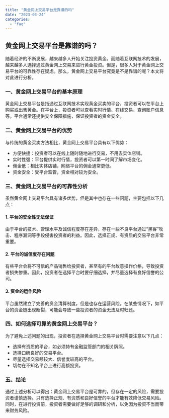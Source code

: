 ```yaml
---
title: "黄金网上交易平台是靠谱的吗"
date: "2023-03-24"
categories: 
  - "faq"
---
```


## 黄金网上交易平台是靠谱的吗？

随着经济的不断发展，越来越多人开始关注投资黄金。而随着互联网技术的发展，越来越多人选择通过黄金网上交易来进行黄金投资。但是，很多人对于黄金网上交易平台的可靠性存在疑虑。那么，黄金网上交易平台究竟是不是靠谱的呢？本文将对此进行分析。

### 一、黄金网上交易平台的基本原理

黄金网上交易平台是指通过互联网技术实现黄金买卖的平台，投资者可以在平台上购买或出售黄金。在平台上，投资者可以查看实时行情、在线交易、查询账户信息等。平台通常还提供安全保障措施，保证投资者的资金安全。

### 二、黄金网上交易平台的优势

与传统的黄金买卖方法相比，黄金网上交易平台具有以下优势：

- 方便快捷：投资者可以在线上随时随地进行交易，不用去实体店铺。
- 实时性强：平台提供实时行情，投资者可以第一时间了解市场变化。
- 佣金低：相比实体店铺，网络平台的佣金通常更低。
- 资金安全：受平台监管，资金相对较为安全。

### 三、黄金网上交易平台的可靠性分析

虽然黄金网上交易平台具有诸多优势，但是其中也存在一些问题，主要包括以下几点：

#### 1\. 平台的安全性无法保证

由于平台的技术、管理水平及诚信程度存在差异，存在一些不良平台通过“黑客”攻击、程序漏洞等手段侵害投资者的利益。因此，选择正规、有资质的交易平台非常重要。

#### 2\. 平台的诚信度存在问题

有些平台会将不可信的产品销售给投资者，甚至有的平台故意操作价格，导致投资者损失惨重。因此，投资者在选择平台时要仔细选择，并尽量选择有良好信誉的公司。

#### 3\. 资金的运作风险

平台虽然建立了完善的资金清算制度，但是也存在运营风险。在某些情况下，如平台的资金链出现断裂，可能会导致一些投资者的资金无法及时归还。

### 四、如何选择可靠的黄金网上交易平台？

为了避免上述问题的出现，投资者在选择黄金网上交易平台时需要注意以下几点：

- 选择有资质的平台，如必须持有金融监管部门的相关牌照。
- 选择口碑良好的交易平台。
- 尽量选择交易额较大、信誉度较高的平台。
- 切勿在不知名平台上进行高额投资。

### 五、结论

通过上述分析可以得出：黄金网上交易平台是可靠的，但存在一定的风险，需要投资者谨慎选择。只有选择正规、有资质和良好信誉的平台才能有效降低交易风险。同时，在进行投资前，投资者需要做好足够的调研和分析，以免因为投资不当而带来财务风险。
